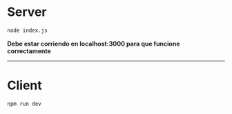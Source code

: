 # Server
```bash
node index.js
```
**Debe estar corriendo en localhost:3000 para que funcione correctamente**

-----------------------------------------------------------------------
# Client
```bash
npm run dev
```
